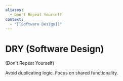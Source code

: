```yaml
---
aliases:
  - Don't Repeat Yourself
context:
  - "[[Software Design]]"
---
```


# DRY (Software Design)

(Don't Repeat Yourself)

Avoid duplicating logic. Focus on shared functionality.
